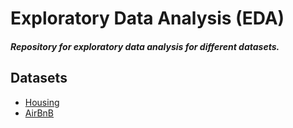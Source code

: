 # Exploratory Data Analysis (EDA)
##### Repository for exploratory data analysis for different datasets.

## Datasets

* [Housing](https://github.com/CarlosTussi/EDA/tree/main/Housing)
* [AirBnB]([https://github.com/CarlosTussi/EDA/tree/main/Housing](https://github.com/CarlosTussi/EDA/tree/main/AirBnb))
